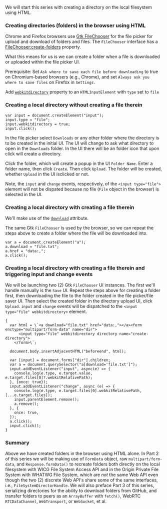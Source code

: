 We will start this series with creating a directory on the local filesystem using HTML.

### Creating directories (folders) in the browser using HTML

Chrome and Firefox browsers use [Gtk FileChooser](https://docs.gtk.org/gtk3/iface.FileChooser.html) for the file picker for upload and download of folders and files.
The `FileChooser` interface has a [FileChooser:create-folders](https://docs.gtk.org/gtk3/property.FileChooser.create-folders.html) property.

What this means for us is we can create a folder when a file is downloaded or uploaded within the file picker UI.

Prerequisite: Set `Ask where to save each file before downloading` to true on Chromium-based browsers (e.g., Chrome), and set `Always ask you where to save files` on Firefox in `Settings`.

Add [`webkitdirectory`](https://wicg.github.io/entries-api/#dom-htmlinputelement-webkitdirectory) property to an `HTMLInputElement` with `type` set to `file`

### Creating a local directory without creating a file therein

```
var input = document.createElement("input");
input.type = "file";
input.webkitdirectory = true;
input.click();
```

In the file picker select `Downloads` or any other folder where the directory is to be created in the initial UI. The UI will change to ask what directory to open in the `Downloads` folder.
In the UI there will be an folder icon that upon click will create a directory.

Click the folder, which will create a popup in the UI `Folder Name`. Enter a folder name, then click `Create`. Then click `Upload`. The folder will be created, whether `Upload` in the UI isclicked or not.

Note, the `input` and `change` events, respectively, of the `<input type="file">` element will not be dispated because no file (`File` object in the browser) is selected in the UI.


### Creating a local directory with creating a file therein

We'll make use of the [`download`](https://html.spec.whatwg.org/multipage/links.html#attr-hyperlink-download) attribute. 

The same Gtk `FileChooser` is used by the browser, so we can repeat the steps above to create a folder where the file will be downloaded into.

```
var a = document.createElement("a");
a.download = "file.txt";
a.href = "data:,";
a.click();
```

### Creating a local directory with creating a file therein and triggering input and change events

We will be launching two (2) Gtk `FileChooser` UI instances. The first we'll handle manually is the `Save` UI. Repeat the steps above for creating a folder first, then downloading the file to the folder created in the file picker/file saver UI.
Then select the created folder in the directory upload UI, click `Upload`. `input` and `change` events will be dispatched to the `<input type="file" webkitdirectory>` element.
```
{
  var html = \`<a download="file.txt" href="data:,"></a><form enctype="multipart/form-data" name="dir">
      <input type="file" webkitdirectory directory name="create-directory">
    </form>\`;

  document.body.insertAdjacentHTML("beforeend", html);
  
  var [input] = document.forms["dir"].children;
  var a = document.querySelector("a[download='file.txt']");
  input.addEventListener("input", async(e) => {
    console.log(e.type, e.target.value, e.target.files[0]?.webkitRelativePath);
  }, {once: true});
  input.addEventListener("change", async (e) => {
    console.log(e.type, e.target.files[0].webkitRelativePath, [...e.target.files]);
    input.parentElement.remove();  
    a.remove();
  }, {
    once: true,
  });
  a.click();
  input.click();
}
```

### Summary

Above we have created folders in the browser using HTML alone. In Part 2 of this series we will be making use of `FormData` object, raw `multipart/form-data`, and `Response.formData()` to recreate folders both directly on the local filesystem with WICG File System Access API and in the Origin Private File System with WHATWG File System, which are *not* the same Web API even though the two (2) discrete Web API's share some of the same interfaces, i.e., `FileSystemDirectorHandle`. We will also preface Part 3 of this series, serializing directories for the ability to download folders from GitHub, and transfer folders to peers as an `ArrayBuffer` with `fetch()`,  WebRTC `RTCDataChannel`, `WebTransport`, or `WebSocket`, et al.